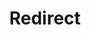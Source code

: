 ﻿---
layout: src/layouts/Redirect.astro
title: Redirect
redirect: /docs/octopus-rest-api/tentacle.exe-command-line/deregister-worker
pubDate:  2023-01-01
navSearch: false
navSitemap: false
navMenu: false
---
